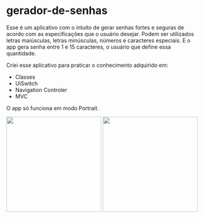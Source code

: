 # gerador-de-senhas

Esse é um aplicativo com o intuito de gerar senhas fortes e seguras de acordo com as especificações que o usuário desejar. Podem ser utilizados letras maiúsculas, letras minúsculas, números e caracteres especiais. E o app gera senha entre 1 e 15 caracteres, o usuário que define essa quantidade.

Criei esse aplicativo para praticar o conhecimento adquirido em:

- Classes
- UISwitch
- Navigation Controler
- MVC

O app só funciona em modo Portrait.

<div>
<img src="https://user-images.githubusercontent.com/93380504/147649516-1bab6109-8bf3-449f-95aa-8d57e46c1e13.png" width="250px" />
<img src="https://user-images.githubusercontent.com/93380504/147652019-84ac4de9-551f-44ce-b0e8-f9996e0f2a5f.png" width="250px" />
</div>
